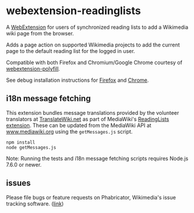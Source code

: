 # webextension-readinglists
A [WebExtension](https://wiki.mozilla.org/WebExtensions) for users of synchronized reading lists to add a Wikimedia wiki page from the browser.

Adds a page action on supported Wikimedia projects to add the current page to the default reading list for the logged in user. 

Compatible with both Firefox and Chromium/Google Chrome courtesy of [webextension-polyfill](https://github.com/mozilla/webextension-polyfill).

See debug installation instructions for [Firefox](https://developer.mozilla.org/en-US/docs/Tools/about%3Adebugging) and [Chrome](https://developer.chrome.com/extensions/getstarted).

## i18n message fetching
This extension bundles message translations provided by the volunteer translators at [TranslateWiki.net](https://translatewiki.net) as part of MediaWiki's [ReadingLists extension](https://www.mediawiki.org/wiki/Extension:ReadingLists).  These can be updated from the MediaWiki API at www.mediawiki.org using the `getMessages.js` script.

```
npm install
node getMessages.js
```

Note: Running the tests and i18n message fetching scripts requires Node.js 7.6.0 or newer.

## issues

Please file bugs or feature requests on Phabricator, Wikimedia's issue tracking software. ([link](https://phabricator.wikimedia.org/maniphest/task/edit/form/10/?title=&projects=reading-infrastructure-team-backlog))

